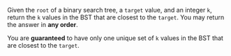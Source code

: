 Given the `root` of a binary search tree, a `target` value, and an integer `k`, return the `k` values in the BST that are closest to the `target`. You may return the answer in **any order**.

You are **guaranteed** to have only one unique set of `k` values in the BST that are closest to the `target`.